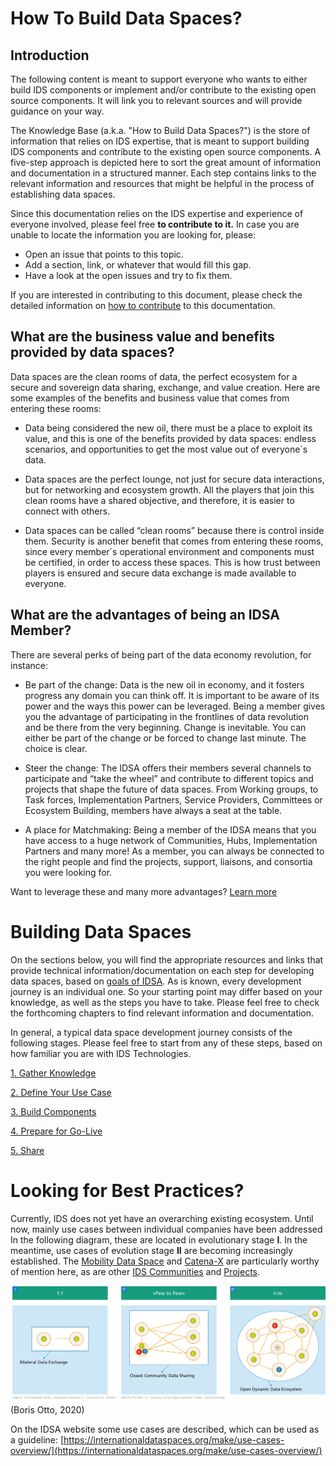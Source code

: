 # How To Build Data Spaces?
## Introduction
The following content is meant to support everyone who wants to either build IDS components or implement and/or contribute to the existing open source components.
It will link you to relevant sources and will provide guidance on your way. 

The Knowledge Base (a.k.a. "How to Build Data Spaces?") is the store of information that relies on IDS expertise, that is meant to support building IDS components and contribute to the existing open source components. A five-step approach is depicted here to sort the great amount of information and documentation in a structured manner. Each step contains links to the relevant information and resources that might be helpful in the process of establishing data spaces.

Since this documentation relies on the IDS expertise and experience of everyone involved, please feel free **to contribute to it.** 
In case you are unable to locate the information you are looking for, please:
+ Open an issue that points to this topic. 
+ Add a section, link, or whatever that would fill this gap.
+ Have a look at the open issues and try to fix them.

If you are interested in contributing to this document, please check the detailed information on [how to contribute](/how-to-build-data-spaces/CONTRIBUTING.md) to this documentation.

## What are the business value and benefits provided by data spaces?
Data spaces are the clean rooms of data, the perfect ecosystem for a secure and sovereign data sharing, exchange, and value creation. Here are some examples of the benefits and business value that comes from entering these rooms:

+ Data being considered the new oil, there must be a place to exploit its value, and this is one of the benefits provided by data spaces: endless scenarios, and opportunities to get the most value out of everyone´s data.  

+ Data spaces are the perfect lounge, not just for secure data interactions, but for networking and ecosystem growth. All the players that join this clean rooms have a shared objective, and therefore, it is easier to connect with others. 

+ Data spaces can be called “clean rooms” because there is control inside them. Security is another benefit that comes from entering these rooms, since every member´s operational environment and components must be certified, in order to access these spaces. This is how trust between players is ensured and secure data exchange is made available to everyone. 

## What are the advantages of being an IDSA Member?
There are several perks of being part of the data economy revolution, for instance:

+ Be part of the change: Data is the new oil in economy, and it fosters progress any domain you can think off. It is important to be aware of its power and the ways this power can be leveraged. Being a member gives you the advantage of participating in the frontlines of data revolution and be there from the very beginning. Change is inevitable. You can either be part of the change or be forced to change last minute. The choice is clear.

+ Steer the change: The IDSA offers their members several channels to participate and “take the wheel” and contribute to different topics and projects that shape the future of data spaces. From Working groups, to Task forces, Implementation Partners, Service Providers, Committees or Ecosystem Building, members have always a seat at the table. 

+ A place for Matchmaking: Being a member of the IDSA means that you have access to a huge network of Communities, Hubs, Implementation Partners and many more! As a member, you can always be connected to the right people and find the projects, support, liaisons, and consortia you were looking for. 

Want to leverage these and many more advantages?  [Learn more](https://internationaldataspaces.org/we/members/)


# Building Data Spaces
On the sections below, you will find the appropriate resources and links that provide technical information/documentation on each step for developing data spaces, based on [goals of IDSA](../GOALS.md). As is known, every development journey is an individual one. So your starting point may differ based on your knowledge, as well as the steps you have to take. Please feel free to check the forthcoming chapters to find relevant information and documentation.

In general, a typical data space development journey consists of the following stages. Please feel free to start from any of these steps, based on how familiar you are with IDS Technologies. 

[1. Gather Knowledge](/how-to-build-data-spaces/1-Gather-Knowledge.md)

[2. Define Your Use Case](/how-to-build-data-spaces/2-Define-Your-Use-Case.md)

[3. Build Components](/how-to-build-data-spaces/3-Build-Components.md)

[4. Prepare for Go-Live](/how-to-build-data-spaces/4-Prepare-for-Go-Live.md)

[5. Share](/how-to-build-data-spaces/5-Share.md)


# Looking for Best Practices?
Currently, IDS does not yet have an overarching existing ecosystem. Until now, mainly use cases between individual companies have been addressed
In the following diagram, these are located in evolutionary stage **I**.
In the meantime, use cases of evolution stage **II** are becoming increasingly established. The [Mobility Data Space](https://www.mobility-data-space.de/) and [Catena-X](https://www.handelsblatt.com/27129464.html) are particularly worthy of mention here, as are other [IDS Communities](https://internationaldataspaces.org/make/communities/) and [Projects](https://internationaldataspaces.org/make/projects/).

![IDS ecosystems evolution](./images/IDS_business_ecosystems_evolution.png)
(Boris Otto, 2020)

On the IDSA website some use cases are described, which can be used as a guideline:
[https://internationaldataspaces.org/make/use-cases-overview/](https://internationaldataspaces.org/make/use-cases-overview/)
